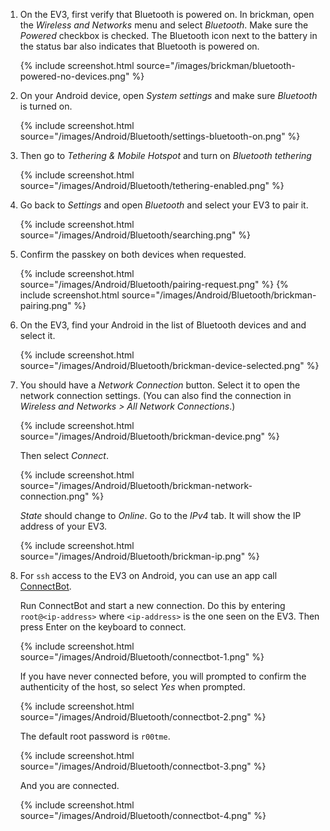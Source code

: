 1.  On the EV3, first verify that Bluetooth is powered on. In brickman,
    open the *Wireless and Networks* menu and select *Bluetooth*. Make sure the
    *Powered* checkbox is checked. The Bluetooth icon next to the battery in the
    status bar also indicates that Bluetooth is powered on.

    {% include screenshot.html source="/images/brickman/bluetooth-powered-no-devices.png" %}

2.  On your Android device, open *System settings* and make sure *Bluetooth* is
    turned on.

    {% include screenshot.html source="/images/Android/Bluetooth/settings-bluetooth-on.png" %}

3.  Then go to *Tethering & Mobile Hotspot* and turn on *Bluetooth tethering*

    {% include screenshot.html source="/images/Android/Bluetooth/tethering-enabled.png" %}

4.  Go back to *Settings* and open *Bluetooth* and select your EV3 to pair it.

    {% include screenshot.html source="/images/Android/Bluetooth/searching.png" %}

5.  Confirm the passkey on both devices when requested.

    {% include screenshot.html source="/images/Android/Bluetooth/pairing-request.png" %}
    {% include screenshot.html source="/images/Android/Bluetooth/brickman-pairing.png" %}

6.  On the EV3, find your Android in the list of Bluetooth devices and and select it.

    {% include screenshot.html source="/images/Android/Bluetooth/brickman-device-selected.png" %}

7.  You should have a *Network Connection* button. Select it to
    open the network connection settings. (You can also find the connection
    in *Wireless and Networks > All Network Connections*.)

    {% include screenshot.html source="/images/Android/Bluetooth/brickman-device.png" %}

    Then select *Connect*.

    {% include screenshot.html source="/images/Android/Bluetooth/brickman-network-connection.png" %}

    *State* should change to *Online*. Go to the *IPv4* tab. It will show
    the IP address of your EV3.

    {% include screenshot.html source="/images/Android/Bluetooth/brickman-ip.png" %}

8.  For `ssh` access to the EV3 on Android, you can use an app call [ConnectBot].

    Run ConnectBot and start a new connection. Do this by entering `root@<ip-address>`
    where `<ip-address>` is the one seen on the EV3. Then press Enter on the keyboard
    to connect.

    {% include screenshot.html source="/images/Android/Bluetooth/connectbot-1.png" %}

    If you have never connected before, you will prompted to confirm the
    authenticity of the host, so select *Yes* when prompted.

    {% include screenshot.html source="/images/Android/Bluetooth/connectbot-2.png" %}

    The default root password is `r00tme`.

    {% include screenshot.html source="/images/Android/Bluetooth/connectbot-3.png" %}

    And you are connected.

    {% include screenshot.html source="/images/Android/Bluetooth/connectbot-4.png" %}


[ConnectBot]: https://connectbot.org/